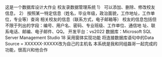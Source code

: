 这是一个数据库设计大作业
校友录数据管理系统
1） 可以添加、删除、修改校友信息，
2） 按照某一特定信息（姓名，毕业年级，政治面貌，工作地址，工作单位，专业等）查询 相关校友的信息（联系方式，电子邮箱等）
校友的信息包括但不限于列出的字段：编号、用户名、密码、专业班级、工作单位、通信地 址、联系电话、邮编、电子邮件、QQ。
开发平台：vs2022
数据库：Microsoft SQL Server Management Studio 18
采用窗体实现功能
将连接数据库语句中的Data Source = XXXXXX-XXXXX改为自己的主机名
本系统是我和同组磊哥一起完成的功能，很高兴和他合作
